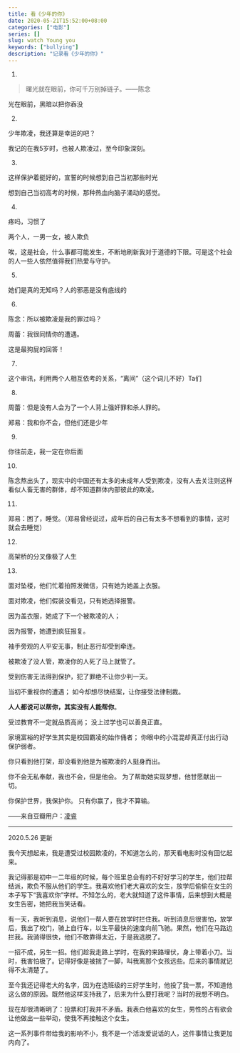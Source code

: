 ```yaml
---
title: 看《少年的你》
date: 2020-05-21T15:52:00+08:00
categories: ["电影"]
series: []
slug: watch Young you
keywords: ["bullying"]
description: "记录看《少年的你》"
---
```


1.

> 曙光就在眼前，你可千万别掉链子。——陈念

光在眼前，黑暗以把你吞没

2.

少年欺凌，我还算是幸运的吧？

我记的在我5岁时，也被人欺凌过，至今印象深刻。

3.

这样保护着挺好的，宣誓的时候想到自己当初那些时光

想到自己当初高考的时候，那种热血向脑子涌动的感觉。

4.

疼吗，习惯了

两个人，一男一女，被人欺负

唉，这是社会，什么事都可能发生，不断地刷新我对于道德的下限。可是这个社会的人一些人依然值得我们热爱与守护。

5.

她们是真的无知吗？人的邪恶是没有底线的

6.

陈念：所以被欺凌是我的罪过吗？

周蕾：我很同情你的遭遇。

这是最狗屁的回答！

7.

这个审讯，利用两个人相互依考的关系，“离间”（这个词儿不好）Ta们

8.

周蕾：但是没有人会为了一个人背上强奸罪和杀人罪的。

郑易：我和你不会，但他们还是少年

9.

你往前走，我一定在你后面

10.

陈念熬出头了，现实中的中国还有太多的未成年人受到欺凌，没有人去关注则这样看似人畜无害的群体，却不知道群体内部彼此的欺凌。

11.

郑易：困了，睡觉。（郑易曾经说过，成年后的自己有太多不想看到的事情，这时就会去睡觉）

12.

高架桥的分叉像极了人生

13.

面对坠楼，他们忙着拍照发微信，只有她为她盖上衣服。 

面对欺凌，他们假装没看见，只有她选择报警。 

因为盖衣服，她成了下一个被欺凌的人； 

因为报警，她遭到疯狂报复。 

袖手旁观的人平安无事，制止恶行却受到牵连。 

被欺凌了没人管，欺凌你的人死了马上就管了。 

受到伤害无法得到保护，犯了罪绝不让你少判一天。 

当初不重视你的遭遇； 如今却想尽快结案，让你接受法律制裁。 

**人人都说可以帮你，其实没有人能帮你**。 

受过教育不一定就品质高尚； 没上过学也可以善良正直。 

家境富裕的好学生其实是校园霸凌的始作俑者； 你眼中的小混混却真正付出行动保护弱者。 

你只看到他打架，却没看到他是为被欺凌的人挺身而出。 

你不会无私奉献，我也不会，但是他会。 为了帮助她实现梦想，他甘愿献出一切。 

你保护世界，我保护你。 只有你赢了，我才不算输。

——来自豆瓣用户：[凌睿](https://www.douban.com/people/lingrui1995/) 

---

2020.5.26 更新

我今天想起来，我是遭受过校园欺凌的，不知道怎么的，那天看电影时没有回忆起来。

我记得那是初中一二年级的时候，每个班里总会有的不好好学习的学生，他们拉帮结派，欺负不服从他们的学生。我喜欢他们老大喜欢的女生，放学后偷偷在女生的本子写下“我喜欢你”字样。不知怎么的，老大就知道了这件事情，后来想到大概是女生告密，她把我当笑话看。

有一天，我听到消息，说他们一帮人要在放学时拦住我。听到消息后很害怕，放学后，我出了校门，骑上自行车，以生平最快的速度向前飞驰。果然，他们在马路边拦我。我骑得很快，他们不敢靠得太近，于是我逃脱了。

一招不成，另生一招。他们趁我走路上学时，在我的来路埋伏，身上带着小刀。当时，我害怕极了。记得好像是被揣了一脚，叫我离那个女孩远些。后来的事情就记得不太清楚了。

至今我还记得老大的名字，因为在选班级的三好学生时，他投了我一票，不知道他这么做的原因。既然他这样支持我了，后来为什么要打我呢？当时的我想不明白。

现在却很清晰明了：投票和打我并不矛盾。我表白他喜欢的女生，男性的占有欲会让他做出一些举动，使我不再接触这个女生。

这一系列事件带给我的影响不小，我不是一个活泼爱说话的人，这件事情让我更加内向了。